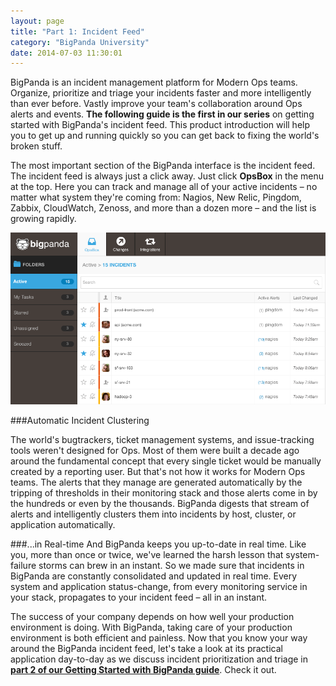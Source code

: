 ```yaml
---
layout: page
title: "Part 1: Incident Feed"
category: "BigPanda University"
date: 2014-07-03 11:30:01
---
```


BigPanda is an incident management platform for Modern Ops teams. Organize, prioritize and triage your incidents faster and more intelligently than ever before. Vastly improve your team's collaboration around Ops alerts and events. **The following guide is the first in our series** on getting started with BigPanda's incident feed. This product introduction will help you to get up and running quickly so you can get back to fixing the world's broken stuff.

The most important section of the BigPanda interface is the incident feed. The incident feed is always just a click away. Just click **OpsBox** in the menu at the top. Here you can track and manage all of your active incidents – no matter what system they're coming from: Nagios, New Relic, Pingdom, Zabbix, CloudWatch, Zenoss, and more than a dozen more – and the list is growing rapidly.

![The BigPanda Incident Feed](/media/incidentFeed.png)

###Automatic Incident Clustering

The world's bugtrackers, ticket management systems, and issue-tracking tools weren't designed for Ops. Most of them were built a decade ago around the fundamental concept that every single ticket would be manually created by a reporting user. But that's not how it works for Modern Ops teams. The alerts that they manage are generated automatically by the tripping of thresholds in their monitoring stack and those alerts come in by the hundreds or even by the thousands. BigPanda digests that stream of alerts and intelligently clusters them into incidents by host, cluster, or application automatically.

###...in Real-time
And BigPanda keeps you up-to-date in real time. Like you, more than once or twice, we've learned the harsh lesson that system-failure storms can brew in an instant. So we made sure that incidents in BigPanda are constantly consolidated and updated in real time. Every system and application status-change, from every monitoring service in your stack, propagates to your incident feed – all in an instant.

The success of your company depends on how well your production environment is doing. With BigPanda, taking care of your production environment is both efficient and painless. Now that you know your way around the BigPanda incident feed, let's take a look at its practical application day-to-day as we discuss incident prioritization and triage in [**part 2 of our Getting Started with BigPanda guide**](getting-started-with-bigpanda-incident-triage.html). Check it out.